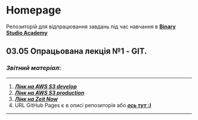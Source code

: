 # Homepage
Репозиторій для відпрацювання завдань під час навчання в **[Binary Studio Academy](https://study.binary-studio.com/)**

## 03.05 Опрацьована лекція №1 - GIT.
### _Звітний_ _матеріал_:
---
1. ***[Лінк на AWS S3 develop](http://yrpryhoda-staging.s3-website.eu-central-1.amazonaws.com/)***
2. ***[Лінк на AWS S3 production](http://yrpryhoda-production.s3-website.eu-central-1.amazonaws.com/)***
3. ***[Лінк на Zeit Now](https://homepage-68yyychck.now.sh/)***
3. URL GitHub Pages є в описі репозиторія або  ***[ось тут :)](https://yrpryhoda.github.io/homepage/)***
---
